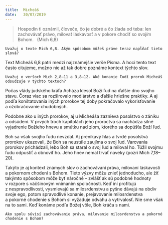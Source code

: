 ```yaml
---
title:  Micheáš
date:   30/07/2019
---
```


> <p></p>
> Hospodin ti oznámil, človeče, čo je dobré a čo žiada od teba: len zachovávať právo, milovať láskavosť a v pokore chodiť so svojím Bohom.  (Mich 6,8)

`Uvažuj o texte Mich 6,8. Akým spôsobom môžeš práve teraz napĺňať tieto slová?`

Text Micheáš 6,8 patrí medzi najznámejšie verše Písma. A hoci tento text často citujeme, možno nie až tak dobre poznáme kontext týchto slov.

`Uvažuj o veršoch Mich 2,8–11 a 3,8–12. Aké konanie ľudí prorok Micheáš odsudzuje v týchto textoch?`

Počas vlády judského kráľa Acháza klesol Boží ľud na ďalšie dno svojho stavu. Čoraz viac sa rozširovalo modlárstvo a ďalšie hriešne praktiky. A aj podľa konštatovania iných prorokov tej doby pokračovalo vykorisťovanie a ožobračovanie chudobných.

Podobne ako u iných prorokov, aj u Micheáša zaznieva posolstvo o zániku a odsúdení. V prvých troch kapitolách jeho proroctva sa nachádza silné vyjadrenie Božieho hnevu a smútku nad zlom, ktorého sa dopúšťa Boží ľud.

Boh sa však svojho ľudu nevzdal. Aj prenikavý hlas a tvrdé posolstvá prorokov ukazovali, že Boh sa neustále zaujíma o svoj ľud. Varovania prorokov prichádzali, lebo Boh sa staral o svoj ľud a miloval ho. Túžil svojmu ľudu odpustiť a obnoviť ho. Jeho hnev nemal trvať naveky (pozri Mich 7,18–20).

Takýto je aj kontext známych slov o zachovávaní práva, milovaní láskavosti a pokornom chodení s Bohom. Tieto výzvy môžu znieť jednoducho, ale žiť takýmto spôsobom môže byť náročné – zvlášť ak sú podobné hodnoty v rozpore s väčšinovým vnímaním spoločnosti. Keď iní profitujú z nespravodlivosti, vysmievajú sa milosrdenstvu a pyšne dávajú na obdiv svoje ego, potom spravodlivé konanie, prejavovanie milosrdenstva a pokorné chodenie s Bohom si vyžaduje odvahu a vytrvalosť. Nie sme však na to sami. Keď konáme podľa Božej vôle, Boh kráča s nami.

`Ako spolu súvisí zachovávanie práva, milovanie milosrdenstva a pokorné chodenie s Bohom?`